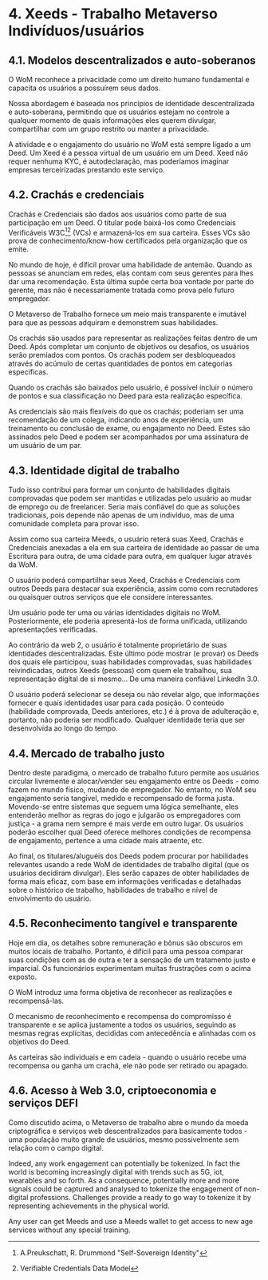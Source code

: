 # 4. Xeeds - Trabalho Metaverso Indivíduos/usuários

## 4.1. Modelos descentralizados e auto-soberanos

O WoM reconhece a privacidade como um direito humano fundamental e capacita os usuários a possuírem seus dados.

Nossa abordagem é baseada nos princípios de identidade descentralizada e auto-soberana, permitindo que os usuários estejam no controle a qualquer momento de quais informações eles querem divulgar, compartilhar com um grupo restrito ou manter a privacidade.

A atividade e o engajamento do usuário no WoM está sempre ligado a um Deed. Um Xeed é a pessoa virtual de um usuário em um Deed. Xeed não requer nenhuma KYC, é autodeclaração, mas poderíamos imaginar empresas terceirizadas prestando este serviço.

## 4.2. Crachás e credenciais

Crachás e Credenciais são dados aos usuários como parte de sua participação em um Deed. O titular pode baixá-los como Credenciais Verificáveis W3C[^7][^8] (VCs) e armazená-los em sua carteira. Esses VCs são prova de conhecimento/know-how certificados pela organização que os emite.

No mundo de hoje, é difícil provar uma habilidade de antemão. Quando as pessoas se anunciam em redes, elas contam com seus gerentes para lhes dar uma recomendação. Esta última supõe certa boa vontade por parte do gerente, mas não é necessariamente tratada como prova pelo futuro empregador.

O Metaverso de Trabalho fornece um meio mais transparente e imutável para que as pessoas adquiram e demonstrem suas habilidades.

Os crachás são usados para representar as realizações feitas dentro de um Deed. Após completar um conjunto de objetivos ou desafios, os usuários serão premiados com pontos. Os crachás podem ser desbloqueados através do acúmulo de certas quantidades de pontos em categorias específicas.

Quando os crachás são baixados pelo usuário, é possível incluir o número de pontos e sua classificação no Deed para esta realização específica.

As credenciais são mais flexíveis do que os crachás; poderiam ser uma recomendação de um colega, indicando anos de experiência, um treinamento ou conclusão de exame, ou engajamento no Deed. Estes são assinados pelo Deed e podem ser acompanhados por uma assinatura de um usuário de um par.

## 4.3. Identidade digital de trabalho

Tudo isso contribui para formar um conjunto de habilidades digitais comprovadas que podem ser mantidas e utilizadas pelo usuário ao mudar de emprego ou de freelancer. Seria mais confiável do que as soluções tradicionais, pois depende não apenas de um indivíduo, mas de uma comunidade completa para provar isso.

Assim como sua carteira Meeds, o usuário reterá suas Xeed, Crachás e Credenciais anexadas a ela em sua carteira de identidade ao passar de uma Escritura para outra, de uma cidade para outra, em qualquer lugar através da WoM.

O usuário poderá compartilhar seus Xeed, Crachás e Credenciais com outros Deeds para destacar sua experiência, assim como com recrutadores ou quaisquer outros serviços que ele considere interessantes.

Um usuário pode ter uma ou várias identidades digitais no WoM. Posteriormente, ele poderia apresentá-los de forma unificada, utilizando apresentações verificadas.

Ao contrário da web 2, o usuário é totalmente proprietário de suas identidades descentralizadas. Este último pode mostrar (e provar) os Deeds dos quais ele participou, suas habilidades comprovadas, suas habilidades reivindicadas, outros Xeeds (pessoas) com quem ele trabalhou, sua representação digital de si mesmo... De uma maneira confiável LinkedIn 3.0.

O usuário poderá selecionar se deseja ou não revelar algo, que informações fornecer e quais identidades usar para cada posição. O conteúdo (habilidade comprovada, Deeds anteriores, etc.) é à prova de adulteração e, portanto, não poderia ser modificado. Qualquer identidade teria que ser desenvolvida ao longo do tempo.

## 4.4. Mercado de trabalho justo

Dentro deste paradigma, o mercado de trabalho futuro permite aos usuários circular livremente e alocar/vender seu engajamento entre os Deeds - como fazem no mundo físico, mudando de empregador. No entanto, no WoM seu engajamento seria tangível, medido e recompensado de forma justa. Movendo-se entre sistemas que seguem uma lógica semelhante, eles entenderão melhor as regras do jogo e julgarão os empregadores com justiça - a grama nem sempre é mais verde em outro lugar. Os usuários poderão escolher qual Deed oferece melhores condições de recompensa de engajamento, pertence a uma cidade mais atraente, etc.

Ao final, os titulares/aluguéis dos Deeds podem procurar por habilidades relevantes usando a rede WoM de identidades de trabalho digital (que os usuários decidiram divulgar). Eles serão capazes de obter habilidades de forma mais eficaz, com base em informações verificadas e detalhadas sobre o histórico de trabalho, habilidades de trabalho e nível de envolvimento do usuário.

## 4.5. Reconhecimento tangível e transparente

Hoje em dia, os detalhes sobre remuneração e bônus são obscuros em muitos locais de trabalho. Portanto, é difícil para uma pessoa comparar suas condições com as de outra e ter a sensação de um tratamento justo e imparcial. Os funcionários experimentam muitas frustrações com o acima exposto.

O WoM introduz uma forma objetiva de reconhecer as realizações e recompensá-las.

O mecanismo de reconhecimento e recompensa do compromisso é transparente e se aplica justamente a todos os usuários, seguindo as mesmas regras explícitas, decididas com antecedência e alinhadas com os objetivos do Deed.

As carteiras são individuais e em cadeia - quando o usuário recebe uma recompensa ou ganha um crachá, ele não pode ser retirado ou apagado.

## 4.6. Acesso à Web 3.0, criptoeconomia e serviços DEFI

Como discutido acima, o Metaverso de trabalho abre o mundo da moeda criptográfica e serviços web descentralizados para basicamente todos - uma população muito grande de usuários, mesmo possivelmente sem relação com o campo digital.

Indeed, any work engagement can potentially be tokenized. In fact the world is becoming increasingly digital with trends such as 5G, iot, wearables and so forth. As a consequence, potentially more and more signals could be captured and analysed to tokenize the engagement of non-digital professions. Challenges provide a ready to go way to tokenize it by representing achievements in the physical world.

Any user can get Meeds and use a Meeds wallet to get access to new age services without any special training.

[^7]: A.Preukschatt, R. Drummond "Self-Sovereign Identity"
[^8]: Verifiable Credentials Data Model
